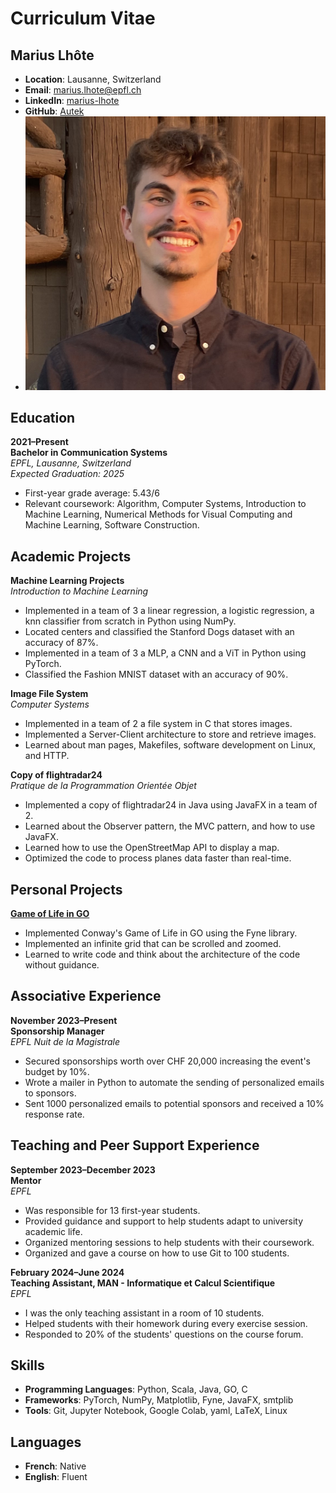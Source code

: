 # Curriculum Vitae

## Marius Lhôte
- **Location**: Lausanne, Switzerland
- **Email**: marius.lhote@epfl.ch
- **LinkedIn**: [marius-lhote](https://linkedin.com/in/marius-lhote)
- **GitHub**: [Autek](https://github.com/Autek)
- ![photo](picture1.jpg)

## Education
**2021–Present**  
**Bachelor in Communication Systems**  
*EPFL, Lausanne, Switzerland*  
*Expected Graduation: 2025*

- First-year grade average: 5.43/6
- Relevant coursework: Algorithm, Computer Systems, Introduction to Machine Learning, Numerical Methods for Visual Computing and Machine Learning, Software Construction.

## Academic Projects
**Machine Learning Projects**  
*Introduction to Machine Learning*

- Implemented in a team of 3 a linear regression, a logistic regression, a knn classifier from scratch in Python using NumPy.
- Located centers and classified the Stanford Dogs dataset with an accuracy of 87%.
- Implemented in a team of 3 a MLP, a CNN and a ViT in Python using PyTorch.
- Classified the Fashion MNIST dataset with an accuracy of 90%.

**Image File System**  
*Computer Systems*

- Implemented in a team of 2 a file system in C that stores images.
- Implemented a Server-Client architecture to store and retrieve images.
- Learned about man pages, Makefiles, software development on Linux, and HTTP.

**Copy of flightradar24**  
*Pratique de la Programmation Orientée Objet*

- Implemented a copy of flightradar24 in Java using JavaFX in a team of 2.
- Learned about the Observer pattern, the MVC pattern, and how to use JavaFX.
- Learned how to use the OpenStreetMap API to display a map.
- Optimized the code to process planes data faster than real-time.

## Personal Projects
**[Game of Life in GO](https://github.com/Autek/go_of_life)**

- Implemented Conway's Game of Life in GO using the Fyne library.
- Implemented an infinite grid that can be scrolled and zoomed.
- Learned to write code and think about the architecture of the code without guidance.

## Associative Experience
**November 2023–Present**  
**Sponsorship Manager**  
*EPFL Nuit de la Magistrale*

- Secured sponsorships worth over CHF 20,000 increasing the event's budget by 10%.
- Wrote a mailer in Python to automate the sending of personalized emails to sponsors.
- Sent 1000 personalized emails to potential sponsors and received a 10% response rate.

## Teaching and Peer Support Experience
**September 2023–December 2023**  
**Mentor**  
*EPFL*

- Was responsible for 13 first-year students.
- Provided guidance and support to help students adapt to university academic life.
- Organized mentoring sessions to help students with their coursework.
- Organized and gave a course on how to use Git to 100 students.

**February 2024–June 2024**  
**Teaching Assistant, MAN - Informatique et Calcul Scientifique**  
*EPFL*

- I was the only teaching assistant in a room of 10 students.
- Helped students with their homework during every exercise session.
- Responded to 20% of the students' questions on the course forum.

## Skills
- **Programming Languages**: Python, Scala, Java, GO, C
- **Frameworks**: PyTorch, NumPy, Matplotlib, Fyne, JavaFX, smtplib
- **Tools**: Git, Jupyter Notebook, Google Colab, yaml, LaTeX, Linux

## Languages
- **French**: Native
- **English**: Fluent

